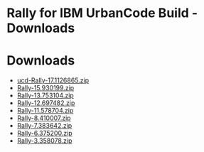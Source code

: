
Rally for IBM UrbanCode Build - Downloads
=========================================

# Downloads

- [ucd-Rally-17.1126865.zip](https://raw.githubusercontent.com/UrbanCode/IBM-UCB-PLUGINS/main/files/Rally/ucd-Rally-17.1126865.zip)
- [Rally-15.930199.zip](https://raw.githubusercontent.com/UrbanCode/IBM-UCB-PLUGINS/main/files/Rally/Rally-15.930199.zip)
- [Rally-13.753104.zip](https://raw.githubusercontent.com/UrbanCode/IBM-UCB-PLUGINS/main/files/Rally/Rally-13.753104.zip)
- [Rally-12.697482.zip](https://raw.githubusercontent.com/UrbanCode/IBM-UCB-PLUGINS/main/files/Rally/Rally-12.697482.zip)
- [Rally-11.578704.zip](https://raw.githubusercontent.com/UrbanCode/IBM-UCB-PLUGINS/main/files/Rally/Rally-11.578704.zip)
- [Rally-8.410007.zip](https://raw.githubusercontent.com/UrbanCode/IBM-UCB-PLUGINS/main/files/Rally/Rally-8.410007.zip)
- [Rally-7.383642.zip](https://raw.githubusercontent.com/UrbanCode/IBM-UCB-PLUGINS/main/files/Rally/Rally-7.383642.zip)
- [Rally-6.375200.zip](https://raw.githubusercontent.com/UrbanCode/IBM-UCB-PLUGINS/main/files/Rally/Rally-6.375200.zip)
- [Rally-3.358078.zip](https://raw.githubusercontent.com/UrbanCode/IBM-UCB-PLUGINS/main/files/Rally/Rally-3.358078.zip)
